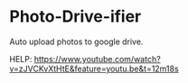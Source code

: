 Photo-Drive-ifier
=================

Auto upload photos to google drive.

HELP:  https://www.youtube.com/watch?v=zJVCKvXtHtE&feature=youtu.be&t=12m18s

